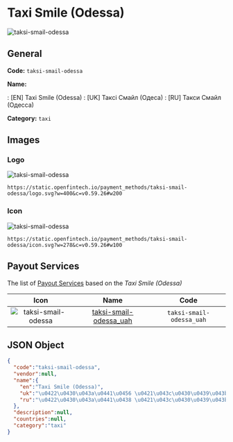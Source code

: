 
# Taxi Smile (Odessa) 
![taksi-smail-odessa](https://static.openfintech.io/payment_methods/taksi-smail-odessa/logo.svg?w=400&c=v0.59.26#w200)  

## General 
**Code:** `taksi-smail-odessa` 
 
**Name:** 
 
:	[EN] Taxi Smile (Odessa) 
:	[UK] Таксі Смайл (Одеса) 
:	[RU] Такси Смайл (Одесса) 
 
**Category:** `taxi` 
 

## Images 

### Logo 
![taksi-smail-odessa](https://static.openfintech.io/payment_methods/taksi-smail-odessa/logo.svg?w=400&c=v0.59.26#w200)  

```
https://static.openfintech.io/payment_methods/taksi-smail-odessa/logo.svg?w=400&c=v0.59.26#w200
```  

### Icon 
![taksi-smail-odessa](https://static.openfintech.io/payment_methods/taksi-smail-odessa/icon.svg?w=278&c=v0.59.26#w100)  

```
https://static.openfintech.io/payment_methods/taksi-smail-odessa/icon.svg?w=278&c=v0.59.26#w100
```  

## Payout Services 
 
The list of [Payout Services](/payout-services/) based on the _Taxi Smile (Odessa)_ 

|Icon|Name|Code| 
|:---:|:---:|:---:| 
|![taksi-smail-odessa](https://static.openfintech.io/payout_methods/taksi-smail-odessa/icon.png?w=278&c=v0.59.26#w40) |[taksi-smail-odessa_uah](/payout-services/taksi-smail-odessa_uah/)|`taksi-smail-odessa_uah`| 
 

## JSON Object 

```json
{
  "code":"taksi-smail-odessa",
  "vendor":null,
  "name":{
    "en":"Taxi Smile (Odessa)",
    "uk":"\u0422\u0430\u043a\u0441\u0456 \u0421\u043c\u0430\u0439\u043b (\u041e\u0434\u0435\u0441\u0430)",
    "ru":"\u0422\u0430\u043a\u0441\u0438 \u0421\u043c\u0430\u0439\u043b (\u041e\u0434\u0435\u0441\u0441\u0430)"
  },
  "description":null,
  "countries":null,
  "category":"taxi"
}
```  
